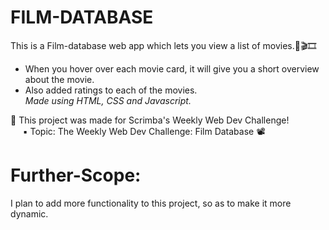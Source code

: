 # FILM-DATABASE

This is a Film-database web app which lets you view a list of movies.🎥🎬🎞<br>
* When you hover over each movie card, it will give you a short overview about the movie.<br>
* Also added ratings to each of the movies.<br>
*Made using HTML, CSS and Javascript.*

🔸 This project was made for Scrimba's Weekly Web Dev Challenge! <br>
   &nbsp;&nbsp;&nbsp;&nbsp;&nbsp;▪ Topic: The Weekly Web Dev Challenge: Film Database 📽

# Further-Scope:
I plan to add more functionality to this project, so as to make it more dynamic.

